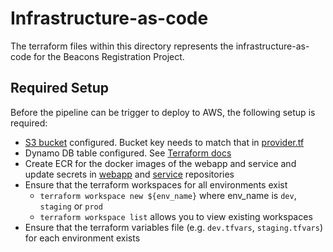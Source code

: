 # Infrastructure-as-code

The terraform files within this directory represents the infrastructure-as-code for the Beacons Registration Project.

## Required Setup

Before the pipeline can be trigger to deploy to AWS, the following setup is required:

- [S3 bucket](https://www.terraform.io/docs/language/settings/backends/s3.html) configured. Bucket key needs to match that in [provider.tf](./provider.tf)
- Dynamo DB table configured. See [Terraform docs](https://www.terraform.io/docs/language/settings/backends/s3.html#dynamodb-state-locking)
- Create ECR for the docker images of the webapp and service and update secrets in [webapp](https://github.com/mcagov/beacons-webapp/settings/secrets/actions) and [service](https://github.com/mcagov/beacons-service/settings/secrets/actions) repositories
- Ensure that the terraform workspaces for all environments exist
  - `terraform workspace new ${env_name}` where env_name is `dev`, `staging` or `prod`
  -  `terraform workspace list` allows you to view existing workspaces
- Ensure that the terraform variables file (e.g. `dev.tfvars`, `staging.tfvars`) for each environment exists